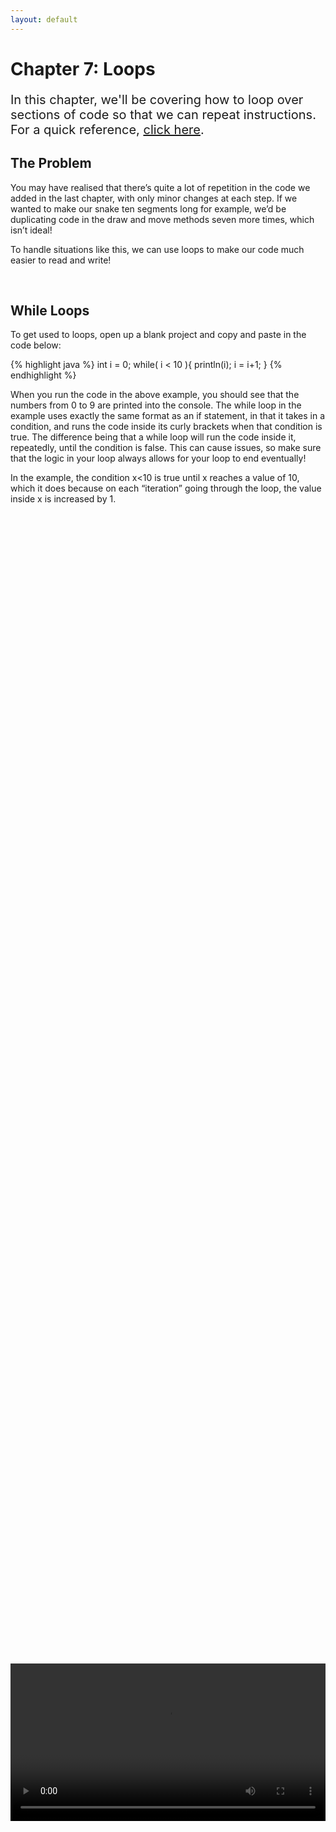 ```yaml
---
layout: default
---
```


<h1>Chapter 7: Loops</h1>
<p style="font-size:20px">
In this chapter, we'll be covering how to loop over sections of code so that we can repeat instructions.
<br>
For a quick reference, <a href="../QuickReference/loops">click here</a>.
<br>
</p>

<h2>The Problem</h2>
You may have realised that there’s quite a lot of repetition in the code we added in the last chapter, with only minor changes at each step. If we wanted to make our snake ten segments long for example, we’d be duplicating code in the draw and move methods seven more times, which isn’t ideal!


To handle situations like this, we can use loops to make our code much easier to read and write!



<br>
<h2  id="while_loops">While Loops</h2>
To get used to loops, open up a blank project and copy and paste in the code below:

{% highlight java %}
int i = 0;
while( i < 10 ){
  println(i);
  i = i+1;
}
{% endhighlight %}
<br>

When you run the code in the above example, you should see that the numbers from 0 to 9 are printed into the console.
The while loop in the example uses exactly the same format as an if statement, in that it takes in a condition, and runs the code inside its curly brackets when that condition is true. The difference being that a while loop will run the code inside it, repeatedly, until the condition is false.
This can cause issues, so make sure that the logic in your loop always allows for your loop to end eventually!

In the example, the condition x<10 is true until x reaches a value of 10, which it does because on each “iteration” going through the loop, the value inside x is increased by 1.


<br>
<div style="display: flex; justify-content: center; align-items: center; height: 100%;">
  <video width="600" controls style="max-width: 100%;">
    <source src="{{ site.baseurl }}/Videos/WhileLoops.mp4" type="video/mp4">
    Your browser does not support the video tag.
  </video>
</div>
<br>

While loops are useful when we don’t know exactly how long we need to repeat something for, which isn’t the case in this example, so what might be a better option?


<br>
<h2  id="for_loops">For Loops</h2>
A for loop is a while loop with some quality-of-life features!
If we look back at the while loop, we can see that there are three key things the loop made use of, plus the code to run itself:
<li>A variable to track what iteration we’re on:</li> 

`int i = 0;`


<li>The condition for which the loop should keep running:</li>

`( i < 10 )`


<li>An increment to make sure x reaches its target value:</li>

`i = i+1;`

<li>and the code we actually want to run:</li>

`println(i);`

A for loop allows us to fold the first three of these into a single line of code, so that we can focus on the code we actually want to run!
In the example below, the while loop has been translated into a for loop, keeping its functionality exactly the same:

{% highlight java %}
for(int i = 0; i < 10; i = i+1){
  println(i);
}
{% endhighlight %}
<br>

The format of for loops can be a little tricky to remember at first, but it’s ultimately just remembering those three core parts of the loop, with a semicolon breaking up each one from the next, and that’s the information we’re passing in to the for loop round brackets.


<h3>Important!</h3>
The section of the for loop used for increasing the i variable is run **_AFTER_** the main block of code inside the curly brackets. This means that if we’re using i in this code, it may be one less than the number you might expect!


<br>
<div style="display: flex; justify-content: center; align-items: center; height: 100%;">
  <video width="600" controls style="max-width: 100%;">
    <source src="{{ site.baseurl }}/Videos/ForLoops.mp4" type="video/mp4">
    Your browser does not support the video tag.
  </video>
</div>
<br>

<br>
<h2  id="putting_it_into_practice">Putting it into Practice</h2>
Looking back at the Snake project, we can see some lines of code that get repeated with only minor changes. The Snake class constructor for example, repeats lines of code that initialise each element of the array.
Instead of initialising the elements individually, we can do them all together using a for loop. Each line initialising elements in the array is only different in the element number used to access the array, so we can use the variable we’re using the keep count of what loop we’re up to.

<h3>Task</h3>
<blockquote>
In the Snake class constructor, write a for loop following the example above. The loop should run as long as the counter variable (in the example this was 'i') is less than 3 (the size of the snake). The code inside the curly brackets should initialise element 'i' in the array with a new SnakeSegment object as before.

<br>
Once that’s done, delete the old code used to initialise the array elements, and we should be good!
</blockquote>
<br>

A small change we can make to our code at this point to make it more expandible, is to change the 3 used in the for loop to a variable that holds the size of the array, so if we change that in the future, we don’t have to edit our code!

Thankfully arrays have a built-in variable called "length" that we can use for this purpose, so replace the 3 in the for loop with "segments.length".

Make sure to follow along in the video below to make sure you’ve got everything right!

<div style="display: flex; justify-content: center; align-items: center; height: 100%;">
  <video width="600" controls style="max-width: 100%;">
    <source src="{{ site.baseurl }}/Videos/UsingAForLoop.mp4" type="video/mp4">
    Your browser does not support the video tag.
  </video>
</div>
<br>

<br>
<h2  id="looping_backwards_through_an_array">Looping Backwards Through an Array</h2>
To move the snake using a for loop, we can remove the duplicated code that moves backwards through the second and third elements of the array, and instead write a for loop that sets each segments position to the position of the element one lower in the array.


To move backwards through an array, we just need to set the starting value in the for loop to the number we want to start at, and decrease it each time the loop runs.

<h3>Task</h3>
<blockquote>
<li>Add a for loop at the top of the Snake’s Move method, that initialises its counter variable to segments.length-1 (the final element in the array is always at an index one less than the size of the array!).</li>

<li>The loop should run as long as the counter is GREATER THAN OR EQUAL TO 1 (we don’t want to run this code on the snake’s head which is element 0).</li>

<li>And finally, the counter variable should be set to its previous value minus 1.</li>
</blockquote>

<br>
Make sure to follow along with the video below if you’re not sure how to get this working!



<br>
<div style="display: flex; justify-content: center; align-items: center; height: 100%;">
  <video width="600" controls style="max-width: 100%;">
    <source src="{{ site.baseurl }}/Videos/LoopingBackwards.mp4" type="video/mp4">
    Your browser does not support the video tag.
  </video>
</div>
<br>

<br>
<h2  id="enhanced_for_loops">Enhanced For Loops</h2>

Finally, we need to update the Draw method in the Snake class to loop over each segment, calling its own Draw method.
We could write another for loop to handle this as we did before. Feel free to give this a go to practice constructing one!


Instead of using counter variables for looping through our array, when we want to loop through every element, we can use an “enhanced for loop”. These types of loops are good in these specific cases, but aren’t useful for looping in places where we need a specific number to be used in the rest of the code (like printing i).


The format of an enhanced for loop is a little different to the standard for loop, so make sure you take some time to understand both!


{% highlight java %}
for(SnakeSegment s : segments){
//code to loop here
}
{% endhighlight %}

This can be separated into four parts, which read as: “`For each SnakeSegment` `that we’ll call "s"` `in` `segments`”, the breakdown of which is shown below:


<img src="../Images/for_each_loop.png" width="500" height="180">
<br>

Because we’re referring to each SnakeSegment as "s", we can then write code that makes use of this variable, as if it was each element of the segments array!


Our Draw Method for the snake would therefore include the following code:


{% highlight java %}
for(SnakeSegment s : segments){    
  s.Draw();
}
{% endhighlight %}

In this code, we’re access the position of each SnakeSegment in the segments list, and drawing a rectangle using the segment’s x and y, and the size variable from the main tab, as we did when we weren’t using a for loop.

Watch along with the video below to make sure you understand how to use an enhanced for loop!

<br>
<div style="display: flex; justify-content: center; align-items: center; height: 100%;">
  <video width="600" controls style="max-width: 100%;">
    <source src="{{ site.baseurl }}/Videos/ForEachLoops.mp4" type="video/mp4">
    Your browser does not support the video tag.
  </video>
</div>
<br>

<br>
<h2 id="snake_video">Snake Game: Part 7</h2>
To see why using loops is useful, we can test everything’s working by changing the initial size of our array to a larger number like 10. Try this out and you should see that the loops handle the additional elements of the array without any problems!
<div style="display: flex; justify-content: center; align-items: center; height: 100%;">
  <video width="600" controls style="max-width: 100%;">
    <source src="{{ site.baseurl }}/Videos/SnakePart7.mp4" type="video/mp4">
    Your browser does not support the video tag.
  </video>
</div>

<br>
<h2>Quick check!</h2>
Before you move on, let's have a quick check that you've got everything so far!
<div class="question1container" data-correct-answer="D">
    <h3>Which of the following statements is incorrect?</h3>
    <form id="quizForm">
        <input type="radio" id="option1" name="answer" value="A" data-feedback="Correct! A while loop won't run at all if the condition isn't met immediately! But this isn't the only correct answer...">
        <label for="option1">If the condition in a while loop is not met immediately it will still run once.</label><br>
        <input type="radio" id="option2" name="answer" value="B" data-feedback="Correct! The incrementation step in a for loop happens after the code block is run! But this isn't the only correct answer...">
        <label for="option2">The incrementation step in a for loop happens before any of the code is run.</label><br>
        <input type="radio" id="option3" name="answer" value="C" data-feedback="Correct! An enhanced for loop can only be used in cases where you're not changing the array that you're looping over, only working with the items in the array! But this isn't the only correct answer...">
        <label for="option3">When using an enhanced for loop, you can freely change the size of the array you are looping over.</label><br>
        <input type="radio" id="option4" name="answer" value="D" data-feedback="That's correct! ">
        <label for="option4">All of the above.</label><br><br>
        <button type="button" onclick="checkAnswer('.question1container')">Submit</button><p id="result" class="result"></p>
    </form>
</div>

<div class="question2container" data-correct-answer="B">
    <h3>Which of these for loops is formatted correctly to run 100 times?</h3>
    <form id="quizForm">
        <input type="radio" id="option1" name="answer" value="A" data-feedback="That's not quite right, the variable i isn't initialised as it's missing the int type!">
        <label for="option1">for(i = 0; i<100; i=i+1){ //code }</label><br>
        <input type="radio" id="option2" name="answer" value="B" data-feedback="That's correct! This for loop is formatted correctly!">
        <label for="option2">for(int i = 0; i<100; i=i+1){ //code }</label><br>
        <input type="radio" id="option3" name="answer" value="C" data-feedback="That's not quite right, this loop would run 101 times, because it starts at 0, and runs up to and including 100, because the loop condition uses <= instead of just <!">
        <label for="option3">for(int i = 0; i<=100; i=i+1){ //code }</label><br>
        <input type="radio" id="option4" name="answer" value="D" data-feedback="That's not quite right! The for loop only needs a semicolon between its three sections, not including the end!">
        <label for="option4">for(int i = 0; i<100; i=i+1;){ //code }</label><br><br>
        <button type="button" onclick="checkAnswer('.question2container')">Submit</button><p id="result" class="result">  </p>
    </form>
</div>

<div class="question3container" data-correct-answer="C">
    <h3>What would the value of the variable sum be after the following code has run?<br>

Feel free to use Processing to figure this out!</h3>
<blockquote>
int sum = 0;<br>
for(int i = 1; i <= 3; i=i+1){<br>
	sum = sum+i;<br>
}
</blockquote>
    <form id="quizForm">
        <input type="radio" id="option1" name="answer" value="A" data-feedback="That's not quite right, feel free to try out the code in Processing, and print out the value of sum at the end!">
        <label for="option1">0</label><br>
        <input type="radio" id="option2" name="answer" value="B" data-feedback="That's not quite right, feel free to try out the code in Processing, and print out the value of sum at the end!">
        <label for="option2">3</label><br>
        <input type="radio" id="option3" name="answer" value="C" data-feedback="That's correct! The loop runs three times, and after each adds the value of i to sum, forming 0+1+2+3, which is 6!">
        <label for="option3">6</label><br>
        <input type="radio" id="option4" name="answer" value="D" data-feedback="That's not quite right, feel free to try out the code in Processing, and print out the value of sum at the end!">
        <label for="option4">10</label><br><br>
        <button type="button" onclick="checkAnswer('.question3container')">Submit</button><p id="result" class="result">  </p>
    </form>
</div>
<br>

<br>
<h2>Summary</h2>
This chapter covers the use of three different types of loops. Make sure to go back over the chapter if you're unsure at all on how to implement any of the content we've covered.


<h2>Extension Task</h2>
You don't need to complete this to move on, but feel free to be get creative!
<blockquote>
Adapt your background code to include a checkerboard using the size variable, and two for loops, <a href="https://youtu.be/4JzDttgdILQ?si=YYYouyZvJypIgFSZ&t=11088" target="_blank">one inside the other</a>!
</blockquote>

<br>
<h2>Explore</h2>
<ul>
    <li><h3><a href="https://www.javatpoint.com/java-do-while-loop" target="_blank">What if I want to make sure that my code runs at least once, and then loops if a condition is met?</a></h3></li>
    <li><h3><a href="https://youtu.be/4JzDttgdILQ?si=YYYouyZvJypIgFSZ&t=11088" target="_blank">What if I want to loop over something multiple times?</a></h3></li>
</ul>


<h2>More Help</h2>
<ul>
    <li><h3><a href="https://youtu.be/4JzDttgdILQ?si=soV2gWpxjH3w9lfB&t=10195" target="_blank">While loops</a></h3></li>
    <li><h3><a href="https://youtu.be/4JzDttgdILQ?si=Efxv5Zb0-mKBmiwa&t=10811" target="_blank">For loops</a></h3></li>
    <li><h3><a href="https://youtu.be/4JzDttgdILQ?si=3nkEAQP3S8aB-rYU&t=17661" target="_blank">Enhanced for loops</a></h3></li>
</ul>
<br>


<p style="font-size: 30px; text-align: right;"><a href="./arraylists">Chapter 8 >></a></p>

<br>
<br>
<br>

	{% include quiz_script.html %}